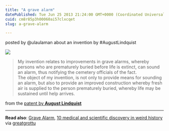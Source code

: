 ```yaml
---
title: "A grave alarm"
datePublished: Tue Jun 25 2013 21:24:00 GMT+0000 (Coordinated Universal Time)
cuid: cm8r85p3h00060ai57clxcqet
slug: a-grave-alarm

---
```



posted by @ulaulaman about an invention by #AugustLindquist

![](https://cdn.hashnode.com/res/hashnode/image/upload/v1743072156896/824ba159-a93f-4413-94fc-29007730be76.jpeg)

> My invention relates to improvements in grave alarms, whereby persons who are prematurely buried before life is extinct, can sound an alarm, thus notifying the cemetery officials of the fact.  
> The object of my invention, is not only to provide means for sounding an alarm, but also to provide an improved construction whereby fresh air is supplied to the person prematurely buried, whereby life may be sustained until help arrives.

from the [patent by **August Lindquist**](http://www.google.com/patents/US500072)

* * *

**Read also**: [Grave Alarm](http://home.earthlink.net/~scikits/ae/pat6.html), [10 medical and scientific discovery in weird history](http://www.ordudaa.com/health/10-medical-and-scientific-discovery-in-weird-history.html)  
via [greatgrottu](http://greatgrottu.tumblr.com/post/53777994332)